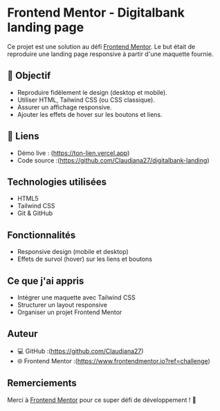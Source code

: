 # Frontend Mentor - Digitalbank landing page

Ce projet est une solution au défi [Frontend Mentor](https://www.frontendmentor.io/challenges). Le but était de reproduire une landing page responsive à partir d'une maquette fournie.

## 🎯 Objectif

- Reproduire fidèlement le design (desktop et mobile).
- Utiliser HTML, Tailwind CSS (ou CSS classique).
- Assurer un affichage responsive.
- Ajouter les effets de hover sur les boutons et liens.

## 🔗 Liens

- Démo live : (https://ton-lien.vercel.app)
- Code source :(https://github.com/Claudiana27/digitalbank-landing)

## Technologies utilisées

- HTML5
- Tailwind CSS
- Git & GitHub

## Fonctionnalités

- Responsive design (mobile et desktop)
- Effets de survol (hover) sur les liens et boutons

## Ce que j'ai appris

- Intégrer une maquette avec Tailwind CSS
- Structurer un layout responsive
- Organiser un projet Frontend Mentor

## Auteur

- 💻 GitHub :(https://github.com/Claudiana27)
- 🌐 Frontend Mentor :(https://www.frontendmentor.io?ref=challenge)

## Remerciements

Merci à [Frontend Mentor](https://www.frontendmentor.io) pour ce super défi de développement ! 🎉
